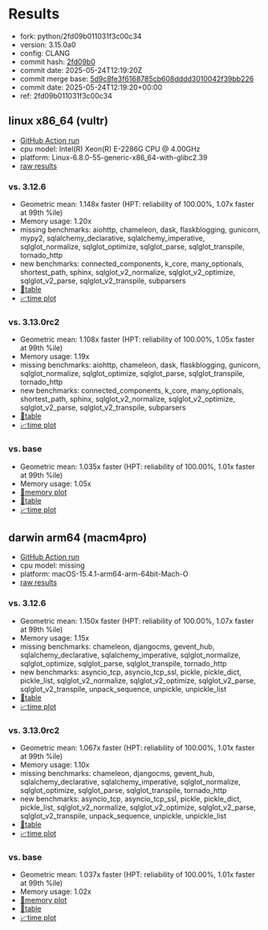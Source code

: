# Results

- fork: python/2fd09b011031f3c00c34
- version: 3.15.0a0
- config: CLANG
- commit hash: [2fd09b0](https://github.com/python/cpython/commit/2fd09b0)
- commit date: 2025-05-24T12:19:20Z
- commit merge base: [5d9c8fe3f6168785cb608dddd3010042f39bb226](https://github.com/python/cpython/commit/5d9c8fe3f6168785cb608dddd3010042f39bb226)
- commit date: 2025-05-24T12:19:20+00:00
- ref: 2fd09b011031f3c00c34

## linux x86_64 (vultr)

- [GitHub Action run](https://github.com/facebookexperimental/free-threading-benchmarking/actions/runs/15232282695)
- cpu model: Intel(R) Xeon(R) E-2286G CPU @ 4.00GHz
- platform: Linux-6.8.0-55-generic-x86_64-with-glibc2.39
- [raw results](bm-20250524-vultr-x86_64-python-2fd09b011031f3c00c34-3.15.0a0-2fd09b0.json)

### vs. 3.12.6

- Geometric mean: 1.148x faster (HPT: reliability of 100.00%, 1.07x faster at 99th %ile)
- Memory usage: 1.20x
- missing benchmarks: aiohttp, chameleon, dask, flaskblogging, gunicorn, mypy2, sqlalchemy_declarative, sqlalchemy_imperative, sqlglot_normalize, sqlglot_optimize, sqlglot_parse, sqlglot_transpile, tornado_http
- new benchmarks: connected_components, k_core, many_optionals, shortest_path, sphinx, sqlglot_v2_normalize, sqlglot_v2_optimize, sqlglot_v2_parse, sqlglot_v2_transpile, subparsers
- [📄table](bm-20250524-vultr-x86_64-python-2fd09b011031f3c00c34-3.15.0a0-2fd09b0-vs-3.12.6.md)
- [📈time plot](bm-20250524-vultr-x86_64-python-2fd09b011031f3c00c34-3.15.0a0-2fd09b0-vs-3.12.6.svg)

### vs. 3.13.0rc2

- Geometric mean: 1.108x faster (HPT: reliability of 100.00%, 1.05x faster at 99th %ile)
- Memory usage: 1.19x
- missing benchmarks: aiohttp, chameleon, dask, flaskblogging, gunicorn, sqlglot_normalize, sqlglot_optimize, sqlglot_parse, sqlglot_transpile, tornado_http
- new benchmarks: connected_components, k_core, many_optionals, shortest_path, sphinx, sqlglot_v2_normalize, sqlglot_v2_optimize, sqlglot_v2_parse, sqlglot_v2_transpile, subparsers
- [📄table](bm-20250524-vultr-x86_64-python-2fd09b011031f3c00c34-3.15.0a0-2fd09b0-vs-3.13.0rc2.md)
- [📈time plot](bm-20250524-vultr-x86_64-python-2fd09b011031f3c00c34-3.15.0a0-2fd09b0-vs-3.13.0rc2.svg)

### vs. base

- Geometric mean: 1.035x faster (HPT: reliability of 100.00%, 1.01x faster at 99th %ile)
- Memory usage: 1.05x
- [🧠memory plot](bm-20250524-vultr-x86_64-python-2fd09b011031f3c00c34-3.15.0a0-2fd09b0-vs-base-mem.svg)
- [📄table](bm-20250524-vultr-x86_64-python-2fd09b011031f3c00c34-3.15.0a0-2fd09b0-vs-base.md)
- [📈time plot](bm-20250524-vultr-x86_64-python-2fd09b011031f3c00c34-3.15.0a0-2fd09b0-vs-base.svg)

## darwin arm64 (macm4pro)

- [GitHub Action run](https://github.com/facebookexperimental/free-threading-benchmarking/actions/runs/15232282695)
- cpu model: missing
- platform: macOS-15.4.1-arm64-arm-64bit-Mach-O
- [raw results](bm-20250524-macm4pro-arm64-python-2fd09b011031f3c00c34-3.15.0a0-2fd09b0.json)

### vs. 3.12.6

- Geometric mean: 1.150x faster (HPT: reliability of 100.00%, 1.07x faster at 99th %ile)
- Memory usage: 1.15x
- missing benchmarks: chameleon, djangocms, gevent_hub, sqlalchemy_declarative, sqlalchemy_imperative, sqlglot_normalize, sqlglot_optimize, sqlglot_parse, sqlglot_transpile, tornado_http
- new benchmarks: asyncio_tcp, asyncio_tcp_ssl, pickle, pickle_dict, pickle_list, sqlglot_v2_normalize, sqlglot_v2_optimize, sqlglot_v2_parse, sqlglot_v2_transpile, unpack_sequence, unpickle, unpickle_list
- [📄table](bm-20250524-macm4pro-arm64-python-2fd09b011031f3c00c34-3.15.0a0-2fd09b0-vs-3.12.6.md)
- [📈time plot](bm-20250524-macm4pro-arm64-python-2fd09b011031f3c00c34-3.15.0a0-2fd09b0-vs-3.12.6.svg)

### vs. 3.13.0rc2

- Geometric mean: 1.067x faster (HPT: reliability of 100.00%, 1.01x faster at 99th %ile)
- Memory usage: 1.10x
- missing benchmarks: chameleon, djangocms, gevent_hub, sqlalchemy_declarative, sqlalchemy_imperative, sqlglot_normalize, sqlglot_optimize, sqlglot_parse, sqlglot_transpile, tornado_http
- new benchmarks: asyncio_tcp, asyncio_tcp_ssl, pickle, pickle_dict, pickle_list, sqlglot_v2_normalize, sqlglot_v2_optimize, sqlglot_v2_parse, sqlglot_v2_transpile, unpack_sequence, unpickle, unpickle_list
- [📄table](bm-20250524-macm4pro-arm64-python-2fd09b011031f3c00c34-3.15.0a0-2fd09b0-vs-3.13.0rc2.md)
- [📈time plot](bm-20250524-macm4pro-arm64-python-2fd09b011031f3c00c34-3.15.0a0-2fd09b0-vs-3.13.0rc2.svg)

### vs. base

- Geometric mean: 1.037x faster (HPT: reliability of 100.00%, 1.01x faster at 99th %ile)
- Memory usage: 1.02x
- [🧠memory plot](bm-20250524-macm4pro-arm64-python-2fd09b011031f3c00c34-3.15.0a0-2fd09b0-vs-base-mem.svg)
- [📄table](bm-20250524-macm4pro-arm64-python-2fd09b011031f3c00c34-3.15.0a0-2fd09b0-vs-base.md)
- [📈time plot](bm-20250524-macm4pro-arm64-python-2fd09b011031f3c00c34-3.15.0a0-2fd09b0-vs-base.svg)

